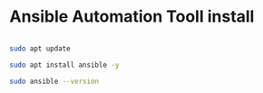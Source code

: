 # Ansible Automation Tooll install
```bash

sudo apt update

sudo apt install ansible -y

sudo ansible --version
```